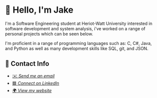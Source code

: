 

# 👋 Hello, I'm Jake

I'm a Software Engineering student at Heriot-Watt University
interested in software development and system analysis, i've worked on a range of personal projects which can be seen below.

I'm proficient in a range of programming languages such as: C, C#, Java, and Python as well as many development skills like SQL, git, and JSON.

## 💬 Contact Info
- <a href = "mailto:jake@callcut.dev">✉️ *Send me an email*</a>
- <a href = "https://www.linkedin.com/in/jake-callcut-958767277/">🟦 *Connect on LinkedIn*</a>
- <a href = "https://callcut.dev">🌍 *View my website*</a>
